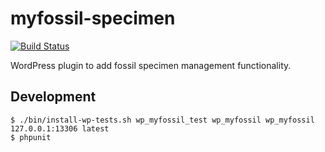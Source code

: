 # myfossil-specimen
[![Build Status](https://travis-ci.org/myfossil/myfossil-specimen.svg?branch=master)](https://travis-ci.org/myfossil/myfossil-specimen)

WordPress plugin to add fossil specimen management functionality.

## Development
```
$ ./bin/install-wp-tests.sh wp_myfossil_test wp_myfossil wp_myfossil 127.0.0.1:13306 latest
$ phpunit
```
